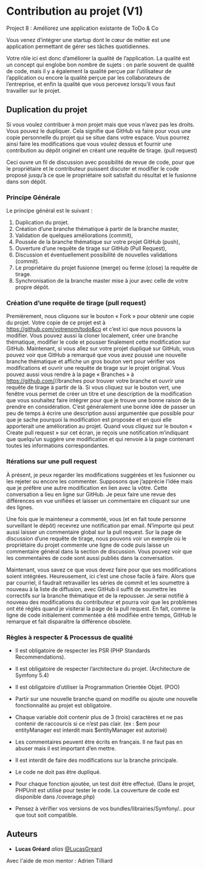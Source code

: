 # Contribution au projet (V1)

Project 8 : Améliorez une application existante de ToDo & Co

Vous venez d’intégrer une startup dont le cœur de métier est une application permettant de gérer ses tâches quotidiennes.

Votre rôle ici est donc d’améliorer la qualité de l’application. La qualité est un concept qui englobe bon nombre de sujets : on parle souvent de qualité de code, mais il y a également la qualité perçue par l’utilisateur de l’application ou encore la qualité perçue par les collaborateurs de l’entreprise, et enfin la qualité que vous percevez lorsqu’il vous faut travailler sur le projet.

## Duplication du projet

Si vous voulez contribuer à mon projet mais que vous n’avez pas les droits. Vous pouvez le dupliquer. Cela signifie que GitHub va faire pour vous une copie personnelle du projet qui se situe dans votre espace.
Vous pourrez ainsi faire les modifications que vous voulez dessus et fournir une contribution au dépôt originel en créant une requête de tirage. (pull request)

Ceci ouvre un fil de discussion avec possibilité de revue de code, pour que le propriétaire et le contributeur puissent discuter et modifier le code proposé jusqu’à ce que le propriétaire soit satisfait du résultat et le fusionne dans son dépôt.

### Principe Générale

Le principe général est le suivant :

1. Duplication du projet.
2. Création d’une branche thématique à partir de la branche master,
3. Validation de quelques améliorations (commit),
4. Poussée de la branche thématique sur votre projet GitHub (push),
5. Ouverture d’une requête de tirage sur GitHub (Pull Request),
6. Discussion et éventuellement possibilité de nouvelles validations (commit).
7. Le propriétaire du projet fusionne (merge) ou ferme (close) la requête de tirage.
8. Synchronisation de la branche master mise à jour avec celle de votre propre dépôt.

### Création d’une requête de tirage (pull request)

Premièrement, nous cliquons sur le bouton « Fork » pour obtenir une copie du projet.
Votre copie de ce projet est à https://github.com/votrenom/todo&co et c’est ici que nous pouvons la modifier.
Vous pouvez aussi la cloner localement, créer une branche thématique, modifier le code et pousser finalement cette modification sur GitHub.
Maintenant, si vous allez sur votre projet dupliqué sur GitHub, vous pouvez voir que GitHub a remarqué que vous avez poussé une nouvelle branche thématique et affiche un gros bouton vert pour vérifier vos modifications et ouvrir une requête de tirage sur le projet original.
Vous pouvez aussi vous rendre à la page « Branches » à https://github.com/<utilisateur>/<projet>/branches pour trouver votre branche et ouvrir une requête de tirage à partir de là.
Si vous cliquez sur le bouton vert, une fenêtre vous permet de créer un titre et une description de la modification que vous souhaitez faire intégrer pour que je trouve une bonne raison de la prendre en considération. C’est généralement une bonne idée de passer un peu de temps à écrire une description aussi argumentée que possible pour que je sache pourquoi la modification est proposée et en quoi elle apporterait une amélioration au projet.
Quand vous cliquez sur le bouton « Create pull request » sur cet écran, je reçois une notification m’indiquant que quelqu’un suggère une modification et qui renvoie à la page contenant toutes les informations correspondantes.

### Itérations sur une pull request

À présent, je peux regarder les modifications suggérées et les fusionner ou les rejeter ou encore les commenter. Supposons que j’apprécie l’idée mais que je préfère une autre modification en lien avec la vôtre.
Cette conversation a lieu en ligne sur GitHub. Je peux faire une revue des différences en vue unifiées et laisser un commentaire en cliquant sur une des lignes.

Une fois que le mainteneur a commenté, vous (et en fait toute personne surveillant le dépôt) recevrez une notification par email.
N’importe qui peut aussi laisser un commentaire global sur la pull request. Sur la page de discussion d’une requête de tirage, nous pouvons voir un exemple où le propriétaire du projet commente une ligne de code puis laisse un commentaire général dans la section de discussion. Vous pouvez voir que les commentaires de code sont aussi publiés dans la conversation.

Maintenant, vous savez ce que vous devez faire pour que ses modifications soient intégrées. Heureusement, ici c’est une chose facile à faire. Alors que par courriel, il faudrait retravailler les séries de commit et les soumettre à nouveau à la liste de diffusion, avec GitHub il suffit de soumettre les correctifs sur la branche thématique et de la repousser.
Je serai notifié à nouveau des modifications du contributeur et pourra voir que les problèmes ont été réglés quand je visiterai la page de la pull request. En fait, comme la ligne de code initialement commentée a été modifiée entre temps, GitHub le remarque et fait disparaître la différence obsolète.

### Règles à respecter & Processus de qualité

- Il est obligatoire de respecter les PSR (PHP Standards Recommendations).
- Il est obligatoire de respecter l’architecture du projet. (Architecture de Symfony 5.4)
- Il est obligatoire d’utiliser la Programmation Orientée Objet. (POO)
- Partir sur une nouvelle branche quand on modifie ou ajoute une nouvelle fonctionnalité au projet est obligatoire.
- Chaque variable doit contenir plus de 3 (trois) caractères et ne pas contenir de raccourcis si ce n’est pas clair. (ex : $em pour entityManager est interdit mais $entityManager est autorisé)

- Les commentaires peuvent être écrits en français. Il ne faut pas en abuser mais il est important d’en mettre.

- Il est interdit de faire des modifications sur la branche principale.
- Le code ne doit pas être dupliqué.

- Pour chaque fonction ajoutée, un test doit être effectué. (Dans le projet, PHPUnit est utilisé pour tester le code. La couverture de code est disponible dans /coverage.php)

- Pensez à vérifier vos versions de vos bundles/librairies/Symfony/.. pour que tout soit compatible.

## Auteurs

- **Lucas Gréard** _alias_ [@LucasGreard](https://github.com/LucasGreard/)

Avec l'aide de mon mentor : Adrien Tilliard
